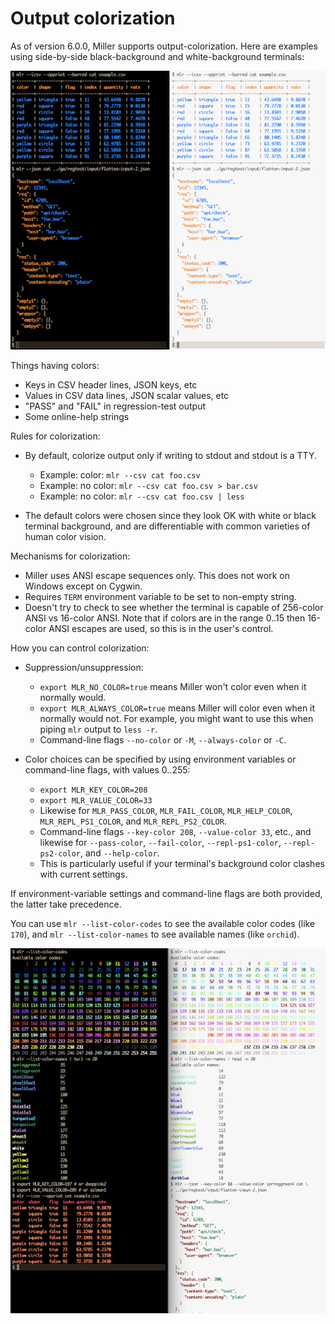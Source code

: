 <!---  PLEASE DO NOT EDIT DIRECTLY. EDIT THE .md.in FILE PLEASE. --->
# Output colorization

As of version 6.0.0, Miller supports output-colorization. Here are examples using side-by-side black-background and white-background terminals:

![pix/colorization.png](pix/colorization.png)

Things having colors:

* Keys in CSV header lines, JSON keys, etc
* Values in CSV data lines, JSON scalar values, etc
* "PASS" and "FAIL" in regression-test output
* Some online-help strings

Rules for colorization:

* By default, colorize output only if writing to stdout and stdout is a TTY.

    * Example: color: `mlr --csv cat foo.csv`
    * Example: no color: `mlr --csv cat foo.csv > bar.csv`
    * Example: no color: `mlr --csv cat foo.csv | less`

* The default colors were chosen since they look OK with white or black terminal background, and are differentiable with common varieties of human color vision.

Mechanisms for colorization:

* Miller uses ANSI escape sequences only. This does not work on Windows except on Cygwin.
* Requires `TERM` environment variable to be set to non-empty string.
* Doesn't try to check to see whether the terminal is capable of 256-color ANSI vs 16-color ANSI. Note that if colors are in the range 0..15 then 16-color ANSI escapes are used, so this is in the user's control.

How you can control colorization:

* Suppression/unsuppression:

    * `export MLR_NO_COLOR=true` means Miller won't color even when it normally would.
    * `export MLR_ALWAYS_COLOR=true` means Miller will color even when it normally would not. For example, you might want to use this when piping `mlr` output to `less -r`.
    * Command-line flags `--no-color` or `-M`, `--always-color` or `-C`.


* Color choices can be specified by using environment variables or command-line flags, with values 0..255:

    * `export MLR_KEY_COLOR=208`
    * `export MLR_VALUE_COLOR=33`
    * Likewise for `MLR_PASS_COLOR`, `MLR_FAIL_COLOR`, `MLR_HELP_COLOR`, `MLR_REPL_PS1_COLOR`, and `MLR_REPL_PS2_COLOR`.
    * Command-line flags `--key-color 208`, `--value-color 33`, etc., and likewise for `--pass-color`, `--fail-color`, `--repl-ps1-color`, `--repl-ps2-color`, and `--help-color`.
    * This is particularly useful if your terminal's background color clashes with current settings.

If environment-variable settings and command-line flags are both provided, the latter take precedence.

You can use `mlr --list-color-codes` to see the available color codes (like `170`), and `mlr --list-color-names` to see available names (like `orchid`).

![pix/colorization2.png](pix/colorization2.png)
